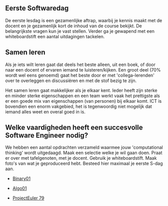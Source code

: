 ## Eerste Softwaredag

De eerste lesdag is een gezamenlijke aftrap, waarbij je kennis maakt met de docent en je gezamenlijk kort de inhoud van de course bekijkt. De belangrijkste vragen kun je vast stellen. Verder ga je gewapend met een whiteboardstift een aantal uitdagingen tackelen.



## Samen leren
Als je iets wilt leren gaat dat deels het beste alleen, uit een boek, of door naar een docent of ervaren iemand te luisteren/kijken. Een groot deel (70% wordt wel eens genoemd) gaat het beste door er met 'collega-lerenden' over te overleggen en discussiëren en met de stof bezig te zijn.

Het samen leren gaat makkelijker als je elkaar kent. Ieder heeft zijn sterke en minder sterke eigenschappen
en een team werkt vaak het prettigste als er een goede mix van eigenschappen (van personen) bij elkaar komt.
ICT is bovendien een enorm vakgebied, het is tegenwoordig niet mogelijk dat iemand alles weet en overal goed in is.


## Welke vaardigheden heeft een succesvolle Software Engineer nodig?

We hebben een aantal opdrachten verzameld waarmee jouw 'computational thinking' wordt uitgedaagd.
Maak een selectie welke je wil gaan doen. Praat er over met tafelgenoten, met je docent.
Gebruik je whiteboardstift. Maak foto's van wat je geproduceerd hebt.
Besteed hier maximaal je eerste S-dag aan.

+ [Binary01](https://stasemsoft.github.io/softwarematerial/docs/computational/binary01.pdf)

+ [Algo01](https://stasemsoft.github.io/softwarematerial/docs/computational/algo01.pdf)

+ [ProjectEuler 79](https://projecteuler.net/problem=79)
